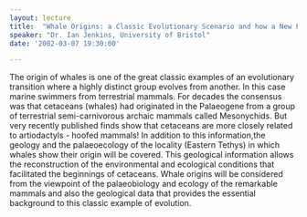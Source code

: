 ```yaml
---
layout: lecture
title:  "Whale Origins: a Classic Evolutionary Scenario and how a New Fossil Find can Totally Rearrange Palaeontological Thought"
speaker: "Dr. Ian Jenkins, University of Bristol"
date: '2002-03-07 19:30:00'

---
```

The origin of whales is one of the great classic examples of an evolutionary transition where a highly distinct group evolves from another. In this case marine swimmers from terrestrial mammals. For decades the consensus was that cetaceans (whales) had originated in the Palaeogene from a group of terrestrial semi-carnivorous archaic mammals called Mesonychids. But very recently published finds show that cetaceans are more closely related to artiodactyls - hoofed mammals! In addition to this information,the geology and the palaeoecology of the locality (Eastern Tethys) in which whales show their origin will be covered. This geological information allows the reconstruction of the environmental and ecological conditions that facilitated the beginnings of cetaceans. Whale origins will be considered from the viewpoint of the palaeobiology and ecology of the remarkable mammals and also the geological data that provides the essential background to this classic example of evolution.